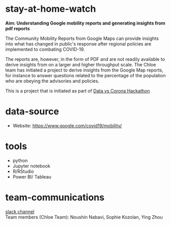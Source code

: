 # stay-at-home-watch
__Aim: Understanding Google mobility reports and generating insights from pdf reports__

The Community Mobility Reports from Google Maps can provide insights into what has changed in public's response after regional policies are implemented to combating COVID-19.   

The reports are, however, in the form of PDF and are not readily available to derive insights from on a larger and higher throughput scale. The Chloe team has initiated a project to derive insights from the Google Map reports, for instance to answer questions related to the percentage of the population who are obeying the advisories and policies. 

This is a project that is initiated as part of [Data vs Corona Hackathon](https://www.datavscorona.com/)  

# data-source
- Website: https://www.google.com/covid19/mobility/

# tools
- python  
- Jupyter notebook  
- R/RStudio
- Power BI/ Tableau

# team-communications
[slack channel](https://join.slack.com/t/datavscoronaworkspace/shared_invite/zt-dbh4ojkx-OR3w9EDVJEJqawDY7OO5_Q)  
Team members (Chloe Team): Noushin Nabavi, Sophie Kozolan, Ying Zhou
